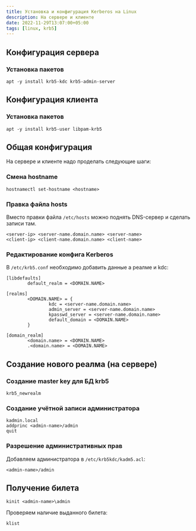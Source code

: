```yaml
---
title: Установка и конфигурация Kerberos на Linux
description: На сервере и клиенте
date: 2022-11-29T13:07:00+05:00
tags: [linux, krb5]
---
```

## Конфигурация сервера

### Установка пакетов
```shell
apt -y install krb5-kdc krb5-admin-server
```

## Конфигурация клиента

### Установка пакетов
```shell
apt -y install krb5-user libpam-krb5
```

## Общая конфигурация
На сервере и клиенте надо проделать следующие шаги:

### Смена hostname
```shell
hostnamectl set-hostname <hostname>
```

### Правка файла hosts
Вместо правки файла `/etc/hosts` можно поднять DNS-сервер и сделать записи там.
```config
<server-ip> <server-name.domain.name> <server-name>
<client-ip> <client-name.domain.name> <client-name>
```

### Редактирование конфига Kerberos
В `/etc/krb5.conf` необходимо добавить данные а реалме и kdc:
```config
[libdefaults]
        default_realm = <DOMAIN.NAME>

[realms]
        <DOMAIN.NAME> = {
                kdc = <server-name.domain.name>
                admin_server = <server-name.domain.name>
                kpasswd_server = <server-name.domain.name>
                default_domain = <DOMAIN.NAME>
        }

[domain_realm]
        <domain.name> = <DOMAIN.NAME>
        .<domain.name> = <DOMAIN.NAME>
```

## Создание нового реалма (на сервере)

### Создание master key для БД krb5
```shell
krb5_newrealm
```

### Создание учётной записи администратора
```shell
kadmin.local
addprinc <admin-name>/admin
quit
```

### Разрешение административных прав 
Добавляем администратора в `/etc/krb5kdc/kadm5.acl`:

```config
<admin-name>/admin
```

## Получение билета
```shell
kinit <admin-name>\admin
```
Проверяем наличие выданного билета:
```shell
klist
```
